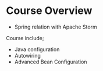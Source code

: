# Course Overview

* Spring relation with Apache Storm

Course include;
* Java configuration
* Autowiring
* Advanced Bean Configuration
